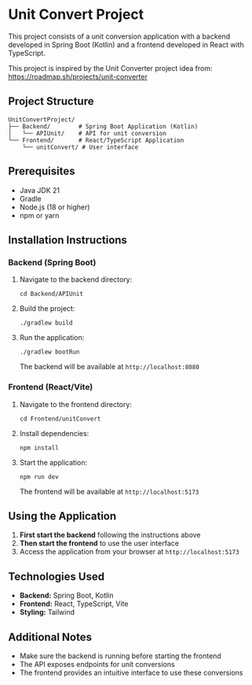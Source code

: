 # Unit Convert Project

This project consists of a unit conversion application with a backend developed in Spring Boot (Kotlin) and a frontend developed in React with TypeScript.

This project is inspired by the Unit Converter project idea from: https://roadmap.sh/projects/unit-converter

## Project Structure

```
UnitConvertProject/
├── Backend/        # Spring Boot Application (Kotlin)
│   └── APIUnit/    # API for unit conversion
└── Frontend/       # React/TypeScript Application
    └── unitConvert/ # User interface
```

## Prerequisites

- Java JDK 21
- Gradle
- Node.js (18 or higher)
- npm or yarn

## Installation Instructions

### Backend (Spring Boot)

1. Navigate to the backend directory:

   ```
   cd Backend/APIUnit
   ```

2. Build the project:

   ```
   ./gradlew build
   ```

3. Run the application:

   ```
   ./gradlew bootRun
   ```

   The backend will be available at `http://localhost:8080`

### Frontend (React/Vite)

1. Navigate to the frontend directory:

   ```
   cd Frontend/unitConvert
   ```

2. Install dependencies:

   ```
   npm install
   ```

3. Start the application:

   ```
   npm run dev
   ```

   The frontend will be available at `http://localhost:5173`

## Using the Application

1. **First start the backend** following the instructions above
2. **Then start the frontend** to use the user interface
3. Access the application from your browser at `http://localhost:5173`

## Technologies Used

- **Backend:** Spring Boot, Kotlin
- **Frontend:** React, TypeScript, Vite
- **Styling:** Tailwind

## Additional Notes

- Make sure the backend is running before starting the frontend
- The API exposes endpoints for unit conversions
- The frontend provides an intuitive interface to use these conversions
